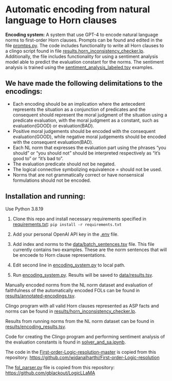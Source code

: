 # Automatic encoding from natural language to Horn clauses

**Encoding system:**
A system that use GPT-4 to encode natural language norms to first-order Horn clauses. Prompts can be found and edited in the file [promtps.py](prompts.py). The code includes functionality to write all Horn clauses to a clingo script found in file [results.horn_inconsistency_checker.lp](results.horn_inconsistency_checker.lp). Additionally, the file includes functionality for using a sentiment analysis model able to predict the evaluation constant for the norms. The sentiment analysis is trained using the [sentiment_analysis_labeled.tsv](sentiment_analysis_labeled.tsv) examples.

We have made the following delimitations to the encodings:
----------------------------------------------------------
- Each encoding should be an implication where the antecedent represents the situation as a conjunction of predicates and the consequent should represent the moral judgment of the situation using a predicate evaluation, with the moral judgment as a constant, such as evaluation(GOOD) or evaluation(BAD).
- Positive moral judgements should be encoded with the consequent evaluation(GOOD), while negative moral judgements should be encoded with the consequent evaluation(BAD).
- Each NL norm that expresses the evaluation part using the phrases “you should” or “you should not” should be interpreted respectively as “it’s good to” or “it’s bad to”.
- The evaluation predicate should not be negated.
- The logical connective symbolizing equivalence = should not be used.
- Norms that are not grammatically correct or have nonsensical formulations should not be encoded.

## Installation and running:
Use Python 3.8.19

1. Clone this repo and install necessary requirements specified in [requirements.txt](requirements.txt): `pip install -r requirements.txt`
2. Add your personal OpenAI API key in the [.env](.env) file.

3. Add index and norms to the [data/batch_sentences.tsv](data/batch_sentences.tsv) file. This file currently contains two examples. These are the norm sentences that will be encoede to Horn clause representations.
3. Edit second line in [encoding_system.py](encoding_system.py) to local path.
4. Run [encoding_system.py](encoding_system.py). Results will be saved to [data/results.tsv](data/results.tsv).

Manually encoded norms from the NL norm dataset and evaluation of faithfulness of the automatically encoded FOLs can be found in [results/annotated-encodings.tsv](results/annotated-encodings.tsv).

Clingo program with all valid Horn clauses represented as ASP facts and norms can be found in [results/horn_inconsistency_checker.lp](results/horn_inconsistency_checker.lp).

Results from running norms from the NL norm dataset can be found in [results/encoding_results.tsv](results/encoding_results.tsv). 

Code for creating the Clingo program and performing sentiment analysis of the evaluation constants is found in [solver_and_sa.ipynb](solver_and_sa.ipynb).

The code in the [First-order-Logic-resolution-master](First-order-Logic-resolution-master) is copied from this repository: https://github.com/wjdanalharthi/First-order-Logic-resolution

The [fol_parser.py](fol_parser.py) file is copied from this repository: https://github.com/gblackout/LogicLLaMA
